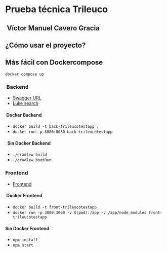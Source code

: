 # Prueba técnica Trileuco

##  Víctor Manuel Cavero Gracia

## ¿Cómo usar el proyecto?

## Más fácil con Dockercompose

`docker compose up`

###  Backend

- [Swagger URL](http://localhost:8080/swagger-ui/index.html)
- [Luke search](http://localhost:8080/swapi-proxy/person-info?name=Luke)

####  Docker Backend

- `docker build -t back-trileucotestapp .`
- `docker run -p 8080:8080 back-trileucotestapp`

####   Sin Docker Backend

- `./gradlew build`
- `./gradlew bootRun`

### Frontend

- [Frontend](http://localhost:3000/)

####  Docker Frontend

- `docker build -t front-trileucotestapp .`
- `docker run -p 3000:3000 -v $(pwd):/app -v /app/node_modules front-trileucotestapp`

#### Sin Docker Frontend

- `npm install`
- `npm start`
